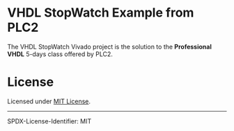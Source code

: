 # VHDL StopWatch Example from PLC2

The VHDL StopWatch Vivado project is the solution to the **Professional VHDL** 5-days class offered by PLC2.



# License

Licensed under [MIT License](LICENSE.md).

---------------
SPDX-License-Identifier: MIT
